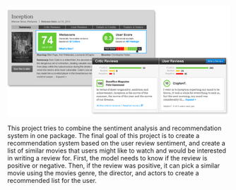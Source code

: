 ![cover_photo](./Image/head.jpg)

This project tries to combine the sentiment analysis and recommendation system in one package.
The final goal of this project is to create a recommendation system based on the user review
sentiment, and create a list of similar movies that users might like to watch and would be
interested in writing a review for. First, the model needs to know if the review is positive or
negative. Then, if the review was positive, it can pick a similar movie using the movies genre,
the director, and actors to create a recommended list for the user.
